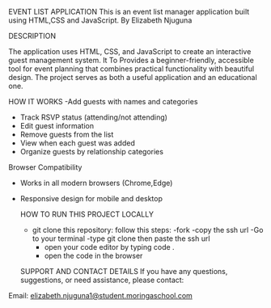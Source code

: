 EVENT LIST APPLICATION
This is an event list manager application built using HTML,CSS and JavaScript. 
By Elizabeth Njuguna

DESCRIPTION

The application uses  HTML, CSS, and JavaScript to create an interactive guest management system. It To Provides a beginner-friendly, accessible tool for event planning that combines practical functionality with beautiful design. The project serves as both a useful application and an educational one.

HOW IT WORKS
-Add guests with names and categories
- Track RSVP status (attending/not attending)
- Edit guest information
- Remove guests from the list
- View when each guest was added
- Organize guests by relationship categories

Browser Compatibility
- Works in all modern browsers (Chrome,Edge)
- Responsive design for mobile and desktop

  HOW TO RUN THIS PROJECT LOCALLY
  - git clone this repository:
    follow this steps:
    -fork
    -copy the ssh url
    -Go to your terminal
    -type git clone then paste the ssh url
    - open your code editor by typing code .
    - open the code in the browser
      
   SUPPORT AND CONTACT DETAILS
If you have any questions, suggestions, or need assistance, please contact:

Email: elizabeth.njuguna1@student.moringaschool.com


    





